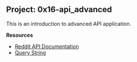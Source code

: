 ## __Project: 0x16-api_advanced__

This is an introduction to advanced API application.

__Resources__

- [Reddit API Documentation](https://www.reddit.com/dev/api/)
- [Query String](https://en.wikipedia.org/wiki/Query_string)
